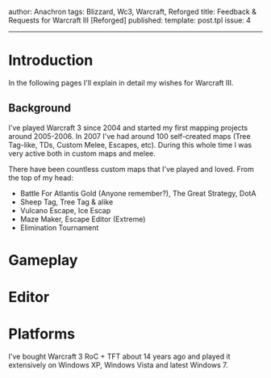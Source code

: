 author: Anachron
tags: Blizzard, Wc3, Warcraft, Reforged
title: Feedback & Requests for Warcraft III [Reforged]
published: 
template: post.tpl
issue: 4

---

# Introduction

In the following pages I'll explain in detail my wishes for Warcraft III.

## Background

I've played Warcraft 3 since 2004 and started my first mapping projects around 2005-2006.
In 2007 I've had around 100 self-created maps (Tree Tag-like, TDs, Custom Melee, Escapes, etc).
During this whole time I was very active both in custom maps and melee. 

There have been countless custom maps that I've played and loved. From the top of my head:

* Battle For Atlantis Gold (Anyone remember?), The Great Strategy, DotA
* Sheep Tag, Tree Tag & alike
* Vulcano Escape, Ice Escap
* Maze Maker, Escape Editor (Extreme)
* Elimination Tournament

# Gameplay

# Editor

# Platforms

I've bought Warcraft 3 RoC + TFT about 14 years ago and played it extensively on Windows XP, Windows Vista and latest Windows 7.

